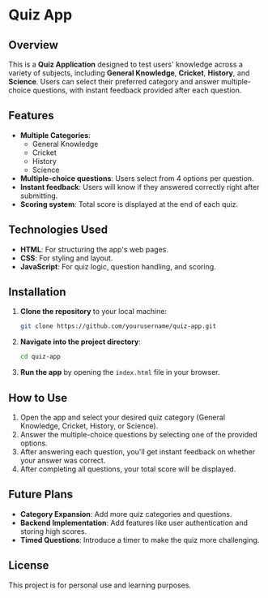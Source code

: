 # Quiz App

## Overview
This is a **Quiz Application** designed to test users' knowledge across a variety of subjects, including **General Knowledge**, **Cricket**, **History**, and **Science**. Users can select their preferred category and answer multiple-choice questions, with instant feedback provided after each question.

## Features
- **Multiple Categories**:
  - General Knowledge
  - Cricket
  - History
  - Science
- **Multiple-choice questions**: Users select from 4 options per question.
- **Instant feedback**: Users will know if they answered correctly right after submitting.
- **Scoring system**: Total score is displayed at the end of each quiz.

## Technologies Used
- **HTML**: For structuring the app's web pages.
- **CSS**: For styling and layout.
- **JavaScript**: For quiz logic, question handling, and scoring.

## Installation

1. **Clone the repository** to your local machine:
    ```bash
    git clone https://github.com/yourusername/quiz-app.git
    ```

2. **Navigate into the project directory**:
    ```bash
    cd quiz-app
    ```

3. **Run the app** by opening the `index.html` file in your browser.

## How to Use
1. Open the app and select your desired quiz category (General Knowledge, Cricket, History, or Science).
2. Answer the multiple-choice questions by selecting one of the provided options.
3. After answering each question, you'll get instant feedback on whether your answer was correct.
4. After completing all questions, your total score will be displayed.

## Future Plans
- **Category Expansion**: Add more quiz categories and questions.
- **Backend Implementation**: Add features like user authentication and storing high scores.
- **Timed Questions**: Introduce a timer to make the quiz more challenging.

## License
This project is for personal use and learning purposes.
